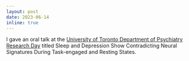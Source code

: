 ```yaml
---
layout: post
date: 2023-06-14
inline: true
---
```


I gave an oral talk at the <a href='https://psychiatry.utoronto.ca/department-psychiatry-research-day'>University of Toronto Department of Psychiatry Research Day</a> titled Sleep and Depression Show Contradicting Neural Signatures During Task-engaged and Resting States.